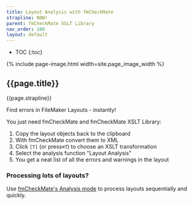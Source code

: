 ```yaml
---
title: Layout Analysis with fmCheckMate
strapline: NOW!
parent: fmCheckMate XSLT Library
nav_order: 100
layout: default
---
```

- TOC
{:toc}

{% include page-image.html width=site.page_image_width %}

## {{page.title}}

{{page.strapline}}

Find errors in FileMaker Layouts - instantly!

You just need fmCheckMate and fmCheckMate XSLT Library:

1. Copy the layout objects back to the clipboard
2. With fmCheckMate convert them to XML
3. Click `[T]` (or press`⌘T`) to choose an XSLT transformation
4. Select the analysis function "Layout Analysis"
5. You get a neat list of all the errors and warnings in the layout

### Processing lots of layouts?

Use [fmCheckMate's Analysis mode](fmcheckmate-modes.html#analysis-mode) to process layouts sequentially and quickly.
